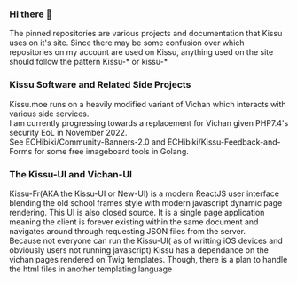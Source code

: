 ### Hi there 👋
The pinned repositories are various projects and documentation that Kissu uses on it's site. Since there may be some confusion over which repositories on my account are used on Kissu, anything used on the site should follow the pattern Kissu-* or kissu-*
### Kissu Software and Related Side Projects
Kissu.moe runs on a heavily modified variant of Vichan which interacts with various side services.<br/>
I am currently progressing towards a replacement for Vichan given PHP7.4's security EoL in November 2022. <br/>
See ECHibiki/Community-Banners-2.0 and ECHibiki/Kissu-Feedback-and-Forms for some free imageboard tools in Golang.

### The Kissu-UI and Vichan-UI
Kissu-Fr(AKA the Kissu-UI or New-UI) is a modern ReactJS user interface blending the old school frames style with modern javascript dynamic page rendering. This UI is also closed source. It is a single page application meaning the client is forever existing within the same document and navigates around through requesting JSON files from the server. 
<br/>
Because not everyone can run the Kissu-UI( as of writting iOS devices and obviously users not running javascript) Kissu has a dependance on the vichan pages rendered on Twig templates. Though, there is a plan to handle the html files in another templating language

<!--
**ECHibiki/ECHibiki** is a ✨ _special_ ✨ repository because its `README.md` (this file) appears on your GitHub profile.

Here are some ideas to get you started:

- 🔭 I’m currently working on ...
- 🌱 I’m currently learning ...
- 👯 I’m looking to collaborate on ...
- 🤔 I’m looking for help with ...
- 💬 Ask me about ...
- 📫 How to reach me: ...
- 😄 Pronouns: ...
- ⚡ Fun fact: ...
-->
